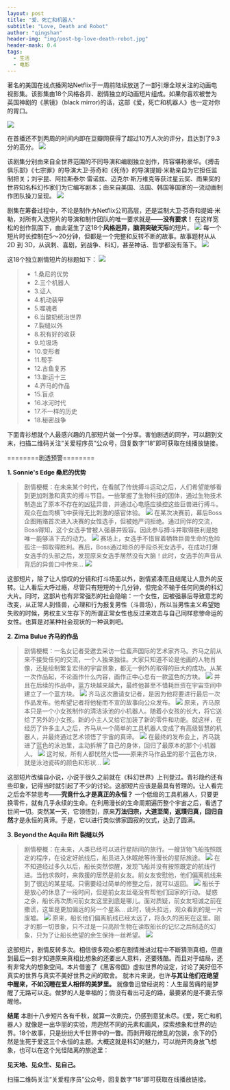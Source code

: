 ```yaml
---
layout: post
title: "爱、死亡和机器人"
subtitle: "Love, Death and Robot"
author: "qingshan"
header-img: "img/post-bg-love-death-robot.jpg"
header-mask: 0.4
tags:
  - 生活
  - 电影
---
```


著名的美国在线点播网站Netflix于一周前陆续放送了一部引爆全球关注的动画电视影集。该影集由18个风格各异、剧情独立的动画短片组成。如果你喜欢被誉为英国神剧的《黑镜》（black mirror)的话，这部《爱，死亡和机器人》也一定对你的胃口。

![](https://ww1.sinaimg.cn/large/007i4MEmly1g1ioajo40zj30u00r2gmh.jpg)



在首播还不到两周的时间内即在豆瓣网获得了超过10万人次的评分，且达到了9.3分的高分。
![](https://ww1.sinaimg.cn/large/007i4MEmly1g1imey6df8j30jj0dkguu.jpg)


该剧集分别由来自全世界范围的不同导演和编剧独立创作，阵容堪称豪华。《搏击俱乐部》《七宗罪》的导演大卫·芬奇和《死侍》的导演提姆·米勒亲自为它担任监制把关；刘宇昆、阿拉斯泰尔·雷诺兹、迈克尔·斯万维克等获过星云奖、雨果奖的世界知名科幻作家们为它编写剧本；由来自美国、法国、韩国等国家的一流动画制作团队操刀呈现。
![](https://ww1.sinaimg.cn/large/007i4MEmly1g1imomxgovj30u00gvt9u.jpg)

剧集在筹备过程中，不论是制作方Netflix公司高层，还是监制大卫·芬奇和提姆·米勒，对所有入选短片的导演和制作团队的唯一要求就是——**没有要求！** 在这样宽松的创作氛围下，由此诞生了这18个**风格迥异，脑洞突破天际**的短片。
![](https://ww1.sinaimg.cn/large/007i4MEmly1g1inba9fyoj31hc0u0n4b.jpg)
每一个短片时长控制在5～20分钟，但都是一个完整和反转不断的故事。故事题材从从 2D 到 3D，从讽刺、喜剧，到战争、科幻，甚至神话、哲学都没有落下。
![](https://ww1.sinaimg.cn/large/007i4MEmly1g1inyvazy5j31hc0u07di.jpg)

这18个独立剧情短片的标题如下：
![](https://ww1.sinaimg.cn/large/007i4MEmly1g1immmhuwqj30r00kz765.jpg)
>* 1.桑尼的优势
>* 2.三个机器人
>* 3.证人
>* 4.机动装甲
>* 5.噬魂者
>* 6.当酸奶统治世界
>* 7.裂缝以外
>* 8.祝有好的收获
>* 9.垃圾场
>* 10.变形者
>* 11.帮手
>* 12.古鱼复苏
>* 13.新运十三
>* 4.齐马的作品
>* 15.盲点
>* 16.冰河时代
>* 17.不一样的历史
>* 18.秘密战争

下面青衫想就个人最感兴趣的几部短片做一个分享。害怕剧透的同学，可以翻到文末，扫描二维码关注“关爱程序员”公众号，回复数字“18”即可获取在线播放链接。


========剧透预警========



**1. Sonnie's Edge 桑尼的优势**
>剧情梗概：在未来某个时代，在看腻了传统搏斗运动之后，人们希望能够看到更加刺激和真实的搏斗节目。一些掌握了生物科技的团体，通过生物技术制造出了原本不存在的凶猛异兽，并通过心电感应操控这些巨兽进行搏斗。观众在血肉横飞中获得无比刺激的感官体验。
![](https://ww1.sinaimg.cn/large/007i4MEmly1g1ioqtuifsj32lc1amthw.jpg)
>在某次决赛前，幕后Boss企图贿赂首次进入决赛的女性选手，但被她严词拒绝。通过同伴的交流，Boss得知，这个女选手曾被人强暴并毁容。因此参与搏斗并取得胜利是她唯一能够活下去的动力。
![](https://ww1.sinaimg.cn/large/007i4MEmly1g1iopvui5jj30zk0k0wiz.jpg)
>赛场上，女选手不惜冒着牺牲巨兽生命的危险孤注一掷取得胜利。赛后，Boss通过暗杀的手段杀死女选手。在成功打爆女选手的头部之后，发现原来女选手居然没有大脑！此时，女选手的声音从背后的异兽口中传来...
![](https://ww1.sinaimg.cn/large/007i4MEmly1g1iol8n30gj32lc1aewja.jpg)

这部短片，除了让人惊叹的分镜和打斗场面以外，剧情紧凑而且结尾让人意外的反转。让人看后大呼过瘾，尽管只有短短的十几分钟，但完全不输于任何同类的科幻大片。同时，这部片也有非常强烈的社会隐喻：一个女性，因被强暴后导致意志的改变，从正常人到怪兽，心理和行为报复男性（斗兽场），所以当男性主义希望她失败的时候，男权主义生存下的所谓正常女性也反过来攻击与自己同样悲惨命运的女性。也算是对某种社会现状的一种讽刺吧。


**2. Zima Bulue 齐马的作品**
>剧情梗概：一名女记者受邀去采访一位蜚声国际的艺术家齐马。齐马之前从来不接受任何的交流，一个人独来独往。大家只知道不论是他画的人物肖像，还是绘制繁复宏伟的宇宙景象，都无一例外的取得的巨大的成功。从某一次作品起，不论画作什么内容，画作正中心总有一款蓝色的方块。
![](https://ww1.sinaimg.cn/large/007i4MEmly1g1ir76wln6j30hs0a0q3c.jpg)
并且在后续的作品中，蓝方块越来越大，最终他甚至不惜耗巨资在宇宙空间中建立了一个蓝方块。
![](https://ww1.sinaimg.cn/large/007i4MEmly1g1ir76xkxfj30k00b7wex.jpg)
齐马这次邀请女记者，是因为他将要进行最后一次作品发布。他希望记者将他秘而不宣的故事向公众发布。
![](https://ww1.sinaimg.cn/large/007i4MEmly1g1ir76x9qhj30k00ao0t2.jpg)
原来，齐马原本只是一个小女孩制作的清洁泳池的小机器人。随着小女孩的长大，将它送给了另外的小女孩。新的小主人又给它加装了新的零件和功能。就这样，在经历了许多主人之后，齐马从一个简单的工具机器人变成了有高级智慧的机器人，并最终通过艺术领悟了宇宙的真谛。
![](https://ww1.sinaimg.cn/large/007i4MEmly1g1ira4eaykj30k00fgabc.jpg)
在最终的发布会上，齐马跳进了蓝色的泳池里，主动拆解了自己的身体，回归了最原本的那个小机器人。
![](https://ww1.sinaimg.cn/large/007i4MEmly1g1ir76w9cnj30k00b7glz.jpg)
这时候，所有人都恍然大悟——原来齐马作品里的那个蓝色方块，就是泳池瓷砖的颜色和形状...
![](https://ww1.sinaimg.cn/large/007i4MEmly1g1ir76wzm5j30k009q0ta.jpg)

这部短片改编自小说，小说于很久之前就在《科幻世界》上刊登过。青衫隐约还有些印象，记得当时就引起了不少的讨论。这部短片应该是最具有哲理的。让人看完之后会不禁思考——**究竟什么才是真正的永恒？**
一个低级的工具机器人，只要更换零件，就有几乎永续的生命。在利用漫长的生命周期遍历整个宇宙之后，看透了世间一切。突然某一天，它领悟到，原来**万法归宗，大道至简，返璞归真，回归自然**才是永恒的真谛。于是，它以进行类似佛家圆寂的仪式，达到了圆满。

**3. Beyond the Aquila Rift 裂缝以外**
>剧情梗概：在未来，人类已经可以进行星际间的旅行。一艘货物飞船按照既定的程序，在设定好航线后，船员进入休眠舱等待漫长的星际旅途。
![](https://ww1.sinaimg.cn/large/007i4MEmly1g1is4d6dn5j31hc0u0q8n.jpg)
在不知道经过多久以后，船长突然惊醒，发现飞船并没有按照既定的航线行进。当他求救时，来救援的居然是前女友。前女友安慰他，他们偏离航线来到了很远的某星域。只需要经过简单的修整之后，就可以返回。
![](https://ww1.sinaimg.cn/large/007i4MEmly1g1is4uydtej30k00biwf2.jpg)
船长于是放心的休息了一段时间，但是前女友丝毫没有帮他们回家的行动。
疑惑之余，船长再次质问前女友这里到底是哪儿。面对质疑，前女友坦诚之前在撒谎，这里是更加偏远的另一个星系...
此时，镜头拉远，观众看到的是一片废墟。
![](https://ww1.sinaimg.cn/large/007i4MEmly1g1is2crowrj31hc1ju1ky.jpg)
原来，船长他们偏离航线已经太远了，将永久的困死在这里。刚才的那一切景象，只不过是一只高阶生物在读取船长的记忆之后制造的幻象，只为了让船长绝望的余生保持一丝希望。
![](https://ww1.sinaimg.cn/large/007i4MEmly1g1is1at1tij30dv07ymxg.jpg)

这部短片，剧情反转多次。相信很多观众都在剧情推进过程中不断猜测真相，但直到最后一刻才知道原来真相比想象的还要出人意料，还要残酷。而且对于结局，还有非常大的想象空间。本片借鉴了《黑客帝国》虚拟世界的设定，讨论了美好但不真实的世界与真实不美好世界之间的取舍。
就本片来说，也许**与其让他们在绝望中醒来，不如沉睡在爱人相伴的美梦里。**
就像鲁迅曾经说的：人生最苦痛的是梦醒了无路可以走。做梦的人是幸福的；倘没有看出可走的路，最要紧的是不要去惊醒他。

**结尾**
本剧十八步短片各有千秋，就算一次刷完，仍感到意犹未尽。《爱，死亡和机器人》就像是一出华丽的实验，用迥然不同的元素和画风，探索想象和世界的边界。18个故事，只是纷纷大千世界中的一瞥。而剥开眼花缭乱的包装，余下的仍然是生死于爱这三个永恒的主题。大概这就是科幻的魅力，可以抛开肉身放飞想象，也可以在这个光怪陆离的旅途里：

**见天地、见众生、见自己。**


扫描二维码关注“关爱程序员”公众号，回复数字“18”即可获取在线播放链接。